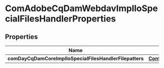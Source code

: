 
# ComAdobeCqDamWebdavImplIoSpecialFilesHandlerProperties

## Properties
Name | Type | Description | Notes
------------ | ------------- | ------------- | -------------
**comDayCqDamCoreImplIoSpecialFilesHandlerFilepatters** | [**ConfigNodePropertyArray**](ConfigNodePropertyArray.md) |  |  [optional]



